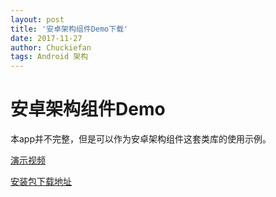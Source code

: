 ```yaml
---
layout: post
title: '安卓架构组件Demo下载'
date: 2017-11-27
author: Chuckiefan
tags: Android 架构
---
```


# 安卓架构组件Demo

本app并不完整，但是可以作为安卓架构组件这套类库的使用示例。

[演示视频](http://v.youku.com/v_show/id_XMzE4NzM2MDcyOA==.html)

[安装包下载地址](https://www.pgyer.com/MOVIE_DEMO)



